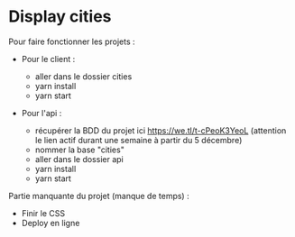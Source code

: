 # Display cities

Pour faire fonctionner les projets :

 - Pour le client :
	 - aller dans le dossier cities
	 - yarn install
	 - yarn start

- Pour l'api :
	- récupérer la BDD du projet ici https://we.tl/t-cPeoK3YeoL (attention le lien actif durant une semaine à partir du 5 décembre)
	- nommer la base "cities"
	- aller dans le dossier api
	- yarn install
	- yarn start


Partie manquante du projet (manque de temps) :

- Finir le CSS
- Deploy en ligne
 